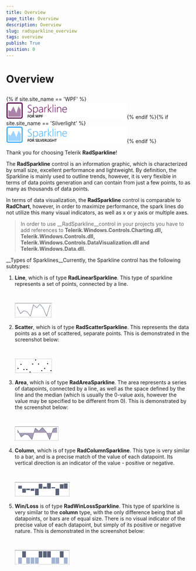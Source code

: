```yaml
---
title: Overview
page_title: Overview
description: Overview
slug: radsparkline_overview
tags: overview
publish: True
position: 0
---
```


# Overview



## 

{% if site.site_name == 'WPF' %}![sparklines wpf](images/sparklines_wpf.png){% endif %}{% if site.site_name == 'Silverlight' %}![sparklines sl](images/sparklines_sl.png){% endif %}

Thank you for choosing Telerik __RadSparkline__!

The __RadSparkline__ control is an information graphic, which is characterized by small size, excellent performance and lightweight. By definition, the Sparkline is mainly used to outline trends, however, it is very flexible in terms of data points generation and can contain from just a few points, to as many as thousands of data points.

In terms of data visualization, the __RadSparkline__ control is comparable to __RadChart__, however, in order to maximize performance, the spark lines do not utilize this many visual indicators, as well as x or y axis or multiple axes.

>In order to use __RadSparkline__control in your projects you have to add references to __Telerik.Windows.Controls.Charting.dll, Telerik.Windows.Controls.dll, Telerik.Windows.Controls.DataVisualization.dll and Telerik.Windows.Data.dll.__

__Types of Sparklines__Currently, the Sparkline control has the following subtypes:

1. __Line__, which is of type __RadLinearSparkline__. This type of sparkline represents a set of points, connected by a line.



         
      ![](images/radsparklineline.png)

2. __Scatter__, which is of type __RadScatterSparkline__. This represents the data points as a set of scattered, separate points. This is demonstrated in the screenshot below:



         
      ![](images/radsparklinescatter.png)

3. __Area__, which is of type __RadAreaSparkline__. The area represents a series of datapoints, connected by a line, as well as the space defined by the line and the median (which is usually the 0-value axis, however the value may be specified to be different from 0). This is demonstrated by the screenshot below:



         
      ![](images/radsparklinearea.png)

4. __Column__, which is of type __RadColumnSparkline__. This type is very similar to a bar, and is a precise match of the value of each datapoint. Its vertical direction is an indicator of the value - positive or negative.



         
      ![](images/radsparklinecolumn.png)

5. __Win/Loss__ is of type __RadWinLossSparkline__. This type of sparkline is very similar to the __column__ type, with the only difference being that all datapoints, or bars are of equal size. There is no visual indicator of the precise value of each datapoint, but simply of its positive or negative nature. This is demonstrated in the screenshot below:



         
      ![](images/radsparklinewinloss.png)


